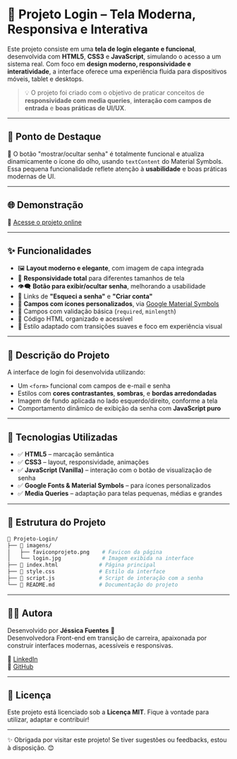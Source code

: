 # 🔐 Projeto Login – Tela Moderna, Responsiva e Interativa

Este projeto consiste em uma **tela de login elegante e funcional**, desenvolvida com **HTML5**, **CSS3** e **JavaScript**, simulando o acesso a um sistema real. Com foco em **design moderno, responsividade e interatividade**, a interface oferece uma experiência fluida para dispositivos móveis, tablet e desktops.

> 💡 O projeto foi criado com o objetivo de praticar conceitos de **responsividade com media queries**, **interação com campos de entrada** e **boas práticas de UI/UX**.

---

## 🎯 Ponto de Destaque

🔐 O botão "mostrar/ocultar senha" é totalmente funcional e atualiza dinamicamente o ícone do olho, usando `textContent` do Material Symbols.  
Essa pequena funcionalidade reflete atenção à **usabilidade** e boas práticas modernas de UI.

---

## 🌐 Demonstração

🔗 [Acesse o projeto online](https://jessica-fuentess.github.io/Projeto-Login/)

---

## ✨ Funcionalidades

- 🖼️ **Layout moderno e elegante**, com imagem de capa integrada
- 📱 **Responsividade total** para diferentes tamanhos de tela
- 👁️‍🗨️ **Botão para exibir/ocultar senha**, melhorando a usabilidade
- 📨 Links de **"Esqueci a senha"** e **"Criar conta"**
- 🧩 **Campos com ícones personalizados**, via [Google Material Symbols](https://fonts.google.com/icons)
- 🔐 Campos com validação básica (`required`, `minlength`)
- 🎯 Código HTML organizado e acessível
- 🎨 Estilo adaptado com transições suaves e foco em experiência visual

---

## 🧾 Descrição do Projeto

A interface de login foi desenvolvida utilizando:
- Um `<form>` funcional com campos de e-mail e senha
- Estilos com **cores contrastantes**, **sombras**, e **bordas arredondadas**
- Imagem de fundo aplicada no lado esquerdo/direito, conforme a tela
- Comportamento dinâmico de exibição da senha com **JavaScript puro**

---

## 🧰 Tecnologias Utilizadas

- ✅ **HTML5** – marcação semântica
- ✅ **CSS3** – layout, responsividade, animações
- ✅ **JavaScript (Vanilla)** – interação com o botão de visualização de senha
- ✅ **Google Fonts & Material Symbols** – para ícones personalizados
- ✅ **Media Queries** – adaptação para telas pequenas, médias e grandes

---

## 📁 Estrutura do Projeto

```bash
📂 Projeto-Login/
├── 📁 imagens/
│   ├── faviconprojeto.png    # Favicon da página
│   └── login.jpg             # Imagem exibida na interface
├── 📄 index.html             # Página principal
├── 📄 style.css              # Estilo da interface
├── 📄 script.js              # Script de interação com a senha
└── 📄 README.md              # Documentação do projeto
```

---

## 👩‍💻 Autora

Desenvolvido por **Jéssica Fuentes** 💜  
Desenvolvedora Front-end em transição de carreira, apaixonada por construir interfaces modernas, acessíveis e responsivas.

🔗 [LinkedIn](https://www.linkedin.com/in/j%C3%A9ssica-fuentes/)  
🔗 [GitHub](https://github.com/Jessica-Fuentess)

---

## 📄 Licença

Este projeto está licenciado sob a **Licença MIT**. Fique à vontade para utilizar, adaptar e contribuir!

---

✨ Obrigada por visitar este projeto! Se tiver sugestões ou feedbacks, estou à disposição. 😊
